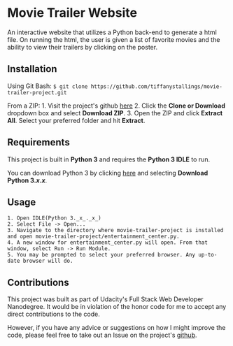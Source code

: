 # Movie Trailer Website
An interactive website that utilizes a Python back-end to generate a html file. On running the html, the user is given a list of favorite movies and the ability to view their trailers by clicking on the poster.

## Installation
Using Git Bash:
`$ git clone https://github.com/tiffanystallings/movie-trailer-project.git`

From a ZIP:
	1. Visit the project's github [here](https://github.com/tiffanystallings/movie-trailer-project)
	2. Click the **Clone or Download** dropdown box and select **Download ZIP**.
	3. Open the ZIP and click **Extract All**. Select your preferred folder and hit **Extract**.

## Requirements
This project is built in **Python 3** and requires the **Python 3 IDLE** to run.

You can download Python 3 by clicking [here](https://www.python.org/downloads/) and selecting **Download Python 3._x_._x_**.

## Usage
	1. Open IDLE(Python 3._x_._x_)
	2. Select File -> Open...
	3. Navigate to the directory where movie-trailer-project is installed and open movie-trailer-project/entertainment_center.py.
	4. A new window for entertainment_center.py will open. From that window, select Run -> Run Module.
	5. You may be prompted to select your preferred browser. Any up-to-date browser will do.

## Contributions
This project was built as part of Udacity's Full Stack Web Developer Nanodegree. It would be in violation of the honor code for me to accept any direct contributions to the code.

However, if you have any advice or suggestions on how I might improve the code, please feel free to take out an Issue on the project's [github](https://github.com/tiffanystallings/movie-trailer-project).